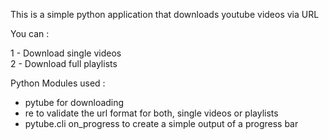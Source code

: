 This is a simple python application that downloads youtube videos via URL

You can :

1 - Download single videos </br>
2 - Download full playlists

Python Modules used : 

- pytube for downloading
- re to validate the url format for both, single videos or playlists
- pytube.cli on_progress to create a simple output of a progress bar 
